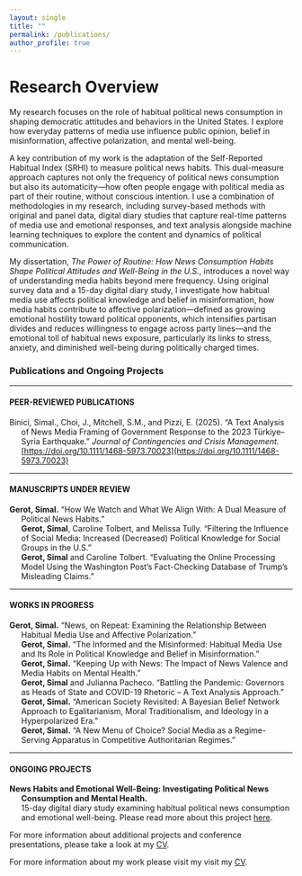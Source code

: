 ```yaml
---
layout: single
title: ""
permalink: /publications/
author_profile: true
---
```


# Research Overview

My research focuses on the role of habitual political news consumption in shaping democratic attitudes and behaviors in the United States. I explore how everyday patterns of media use influence public opinion, belief in misinformation, affective polarization, and mental well-being.

A key contribution of my work is the adaptation of the Self-Reported Habitual Index (SRHI) to measure political news habits. This dual-measure approach captures not only the frequency of political news consumption but also its automaticity—how often people engage with political media as part of their routine, without conscious intention. I use a combination of methodologies in my research, including survey-based methods with original and panel data, digital diary studies that capture real-time patterns of media use and emotional responses, and text analysis alongside machine learning techniques to explore the content and dynamics of political communication.

My dissertation, _The Power of Routine: How News Consumption Habits Shape Political Attitudes and Well-Being in the U.S._, introduces a novel way of understanding media habits beyond mere frequency. Using original survey data and a 15-day digital diary study, I investigate how habitual media use affects political knowledge and belief in misinformation, how media habits contribute to affective polarization—defined as growing emotional hostility toward political opponents, which intensifies partisan divides and reduces willingness to engage across party lines—and the emotional toll of habitual news exposure, particularly its links to stress, anxiety, and diminished well-being during politically charged times.

### Publications and Ongoing Projects

---

#### PEER-REVIEWED PUBLICATIONS

<div style="text-indent: -1.5em; padding-left: 1.5em;">

Binici, Simal., Choi, J., Mitchell, S.M., and Pizzi, E. (2025). “A Text Analysis of News Media Framing of Government Response to the 2023 Türkiye–Syria Earthquake.” *Journal of Contingencies and Crisis Management.* [https://doi.org/10.1111/1468-5973.70023](https://doi.org/10.1111/1468-5973.70023)

</div>

---

#### MANUSCRIPTS UNDER REVIEW

<div style="text-indent: -1.5em; padding-left: 1.5em;">

**Gerot, Simal.** “How We Watch and What We Align With: A Dual Measure of Political News Habits.”  
**Gerot, Simal**, Caroline Tolbert, and Melissa Tully. “Filtering the Influence of Social Media: Increased (Decreased) Political Knowledge for Social Groups in the U.S.”  
**Gerot, Simal** and Caroline Tolbert. “Evaluating the Online Processing Model Using the Washington Post’s Fact-Checking Database of Trump’s Misleading Claims.”

</div>

---

#### WORKS IN PROGRESS

<div style="text-indent: -1.5em; padding-left: 1.5em;">

**Gerot, Simal.** “News, on Repeat: Examining the Relationship Between Habitual Media Use and Affective Polarization.”  
**Gerot, Simal.** “The Informed and the Misinformed: Habitual Media Use and Its Role in Political Knowledge and Belief in Misinformation.”  
**Gerot, Simal.** “Keeping Up with News: The Impact of News Valence and Media Habits on Mental Health.”  
**Gerot, Simal** and Julianna Pacheco. “Battling the Pandemic: Governors as Heads of State and COVID-19 Rhetoric – A Text Analysis Approach.”  
**Gerot, Simal.** “American Society Revisited: A Bayesian Belief Network Approach to Egalitarianism, Moral Traditionalism, and Ideology in a Hyperpolarized Era.”  
**Gerot, Simal.** “A New Menu of Choice? Social Media as a Regime-Serving Apparatus in Competitive Authoritarian Regimes.”

</div>

---

#### ONGOING PROJECTS

<div style="text-indent: -1.5em; padding-left: 1.5em;">

**News Habits and Emotional Well-Being: Investigating Political News Consumption and Mental Health.**  
15-day digital diary study examining habitual political news consumption and emotional well-being. Please read more about this project [here](https://sbgerot.github.io/portfolio/).

</div>

For more information about additional projects and conference presentations, please take a look at my [CV](https://sbgerot.github.io/cv/).

For more information about my work please visit my visit my [CV](/cv/).
